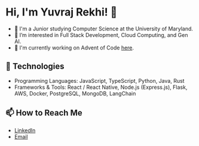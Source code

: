 # Hi, I'm Yuvraj Rekhi! 👋

- 🚀 I'm a Junior studying Computer Science at the University of Maryland.
- 👀 I’m interested in Full Stack Development, Cloud Computing, and Gen AI.
- 🌱 I'm currently working on Advent of Code [here](https://github.com/Yuvraj-R/AdventOfCode).
## 🔧 Technologies
- Programming Languages: JavaScript, TypeScript, Python, Java, Rust
- Frameworks & Tools: React / React Native, Node.js (Express.js), Flask, AWS, Docker, PostgreSQL, MongoDB, LangChain

## 📫 How to Reach Me
- [LinkedIn](https://www.linkedin.com/in/yuvraj-rekhi/)
- [Email](mailto:yrekhi@umd.edu)

<!--
**Yuvraj-R/Yuvraj-R** is a ✨ _special_ ✨ repository because its `README.md` (this file) appears on your GitHub profile.

Here are some ideas to get you started:

- 🔭 I’m currently working on ...
- 🌱 I’m currently learning ...
- 👯 I’m looking to collaborate on ...
- 🤔 I’m looking for help with ...
- 💬 Ask me about ...
- 📫 How to reach me: ...
- 😄 Pronouns: ...
- ⚡ Fun fact: ...
-->
